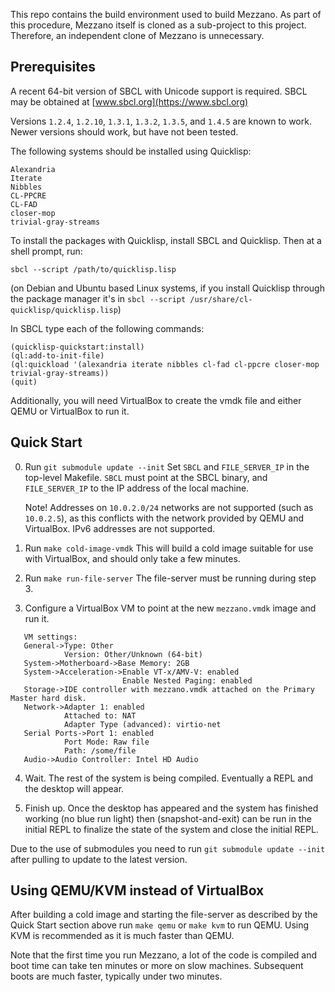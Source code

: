 This repo contains the build environment used to build Mezzano.  As
part of this procedure, Mezzano itself is cloned as a sub-project to
this project.  Therefore, an independent clone of Mezzano is
unnecessary.


## Prerequisites

A recent 64-bit version of SBCL with Unicode support is required.
SBCL may be obtained at [www.sbcl.org](https://www.sbcl.org)

Versions `1.2.4`, `1.2.10`, `1.3.1`, `1.3.2`, `1.3.5`, and `1.4.5` are known to work.
Newer versions should work, but have not been tested.

The following systems should be installed using Quicklisp:
```
Alexandria
Iterate
Nibbles
CL-PPCRE
CL-FAD
closer-mop
trivial-gray-streams
```

To install the packages with Quicklisp, install SBCL and Quicklisp.  Then at a shell prompt, run:
```shell
sbcl --script /path/to/quicklisp.lisp
```
(on Debian and Ubuntu based Linux systems, if you install Quicklisp through the package manager it's in `sbcl --script /usr/share/cl-quicklisp/quicklisp.lisp`)

In SBCL type each of the following commands:
```common-lisp
(quicklisp-quickstart:install)
(ql:add-to-init-file)
(ql:quickload '(alexandria iterate nibbles cl-fad cl-ppcre closer-mop trivial-gray-streams))
(quit)
```

Additionally, you will need VirtualBox to create the vmdk file and either QEMU or VirtualBox to run it.


## Quick Start

0. Run `git submodule update --init`
   Set `SBCL` and `FILE_SERVER_IP` in the top-level Makefile.
   `SBCL` must point at the SBCL binary, and `FILE_SERVER_IP` to the IP address
   of the local machine.

   Note! Addresses on `10.0.2.0/24` networks are not supported (such as `10.0.2.5`), as
   this conflicts with the network provided by QEMU and VirtualBox.
   IPv6 addresses are not supported.

1. Run `make cold-image-vmdk`
   This will build a cold image suitable for use with VirtualBox, and
   should only take a few minutes.

2. Run `make run-file-server`
   The file-server must be running during step 3.

3. Configure a VirtualBox VM to point at the new `mezzano.vmdk` image and run it.
```
   VM settings:
   General->Type: Other
            Version: Other/Unknown (64-bit)
   System->Motherboard->Base Memory: 2GB
   System->Acceleration->Enable VT-x/AMV-V: enabled
                         Enable Nested Paging: enabled
   Storage->IDE controller with mezzano.vmdk attached on the Primary Master hard disk.
   Network->Adapter 1: enabled
            Attached to: NAT
            Adapter Type (advanced): virtio-net
   Serial Ports->Port 1: enabled
            Port Mode: Raw file
            Path: /some/file
   Audio->Audio Controller: Intel HD Audio
```

4. Wait. The rest of the system is being compiled.
   Eventually a REPL and the desktop will appear.

5. Finish up.
   Once the desktop has appeared and the system has finished working (no blue
   run light) then (snapshot-and-exit) can be run in the initial REPL to
   finalize the state of the system and close the initial REPL.


Due to the use of submodules you need to run `git submodule update --init` after pulling to update to the latest version.


## Using QEMU/KVM instead of VirtualBox

After building a cold image and starting the file-server as
described by the Quick Start section above run
`make qemu` or `make kvm` to run QEMU.
Using KVM is recommended as it is much faster than QEMU.

Note that the first time you run Mezzano, a lot of the code is compiled and boot time can take ten minutes or more on slow machines.  Subsequent boots are much faster, typically under two minutes.
